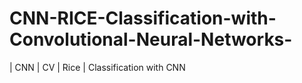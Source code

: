 # CNN-RICE-Classification-with-Convolutional-Neural-Networks-
| CNN | CV | Rice | Classification with CNN
